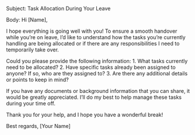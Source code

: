 Subject: Task Allocation During Your Leave

Body:
Hi [Name],

I hope everything is going well with you! To ensure a smooth handover while you’re on leave, I’d like to understand how the tasks you’re currently handling are being allocated or if there are any responsibilities I need to temporarily take over.

Could you please provide the following information:
	1.	What tasks currently need to be allocated?
	2.	Have specific tasks already been assigned to anyone? If so, who are they assigned to?
	3.	Are there any additional details or points to keep in mind?

If you have any documents or background information that you can share, it would be greatly appreciated. I’ll do my best to help manage these tasks during your time off.

Thank you for your help, and I hope you have a wonderful break!

Best regards,
[Your Name]